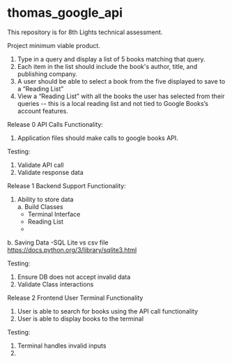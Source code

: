 # thomas_google_api
This repository is for 8th Lights technical assessment. 

Project minimum viable product.
1. Type in a query and display a list of 5 books matching that query.
2. Each item in the list should include the book's author, title, and publishing company.
3. A user should be able to select a book from the five displayed to save to a “Reading List”
4. View a “Reading List” with all the books the user has selected from their queries -- this is a local reading list and not tied to Google Books’s account features.

Release 0 API Calls
Functionality:
1. Application files should make calls to google books API.

Testing:
1. Validate API call
2. Validate response data

Release 1 Backend Support
Functionality:
1. Ability to store data  
  a. Build Classes
    - Terminal Interface
    - Reading List
    - 
  b. Saving Data
    -SQL Lite vs csv file
    https://docs.python.org/3/library/sqlite3.html

Testing:
1. Ensure DB does not accept invalid data
2. Validate Class interactions

Release 2 Frontend User Terminal
Functionality
1. User is able to search for books using the API call functionality
2. User is able to display books to the terminal

Testing:
1. Terminal handles invalid inputs
2. 
